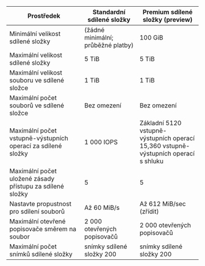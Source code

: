 | Prostředek | Standardní sdílené složky | Premium sdílené složky (preview) |
|----------|---------------|------------------------------------------|
| Minimální velikost sdílené složky | (žádné minimální; průběžné platby) | 100 GiB |
| Maximální velikost sdílené složky | 5 TiB | 5 TiB |
| Maximální velikost souboru ve sdílené složce | 1 TiB | 1 TiB |
| Maximální počet souborů ve sdílené složce | Bez omezení | Bez omezení |
| Maximální počet vstupně-výstupních operací za sdílené složky | 1 000 IOPS | Základní 5120 vstupně-výstupních operací<br />15,360 vstupně-výstupních operací s shluku |
| Maximální počet uložené zásady přístupu za sdílené složky | 5 | 5 |
| Nastavte propustnost pro sdílení souborů | Až 60 MiB/s | Až 612 MiB/sec (zřídit) |
| Maximální otevřené popisovače směrem na soubor | 2 000 otevřených popisovačů | 2 000 otevřených popisovačů |
| Maximální počet snímků sdílené složky | snímky sdílené složky 200 | snímky sdílené složky 200 |
